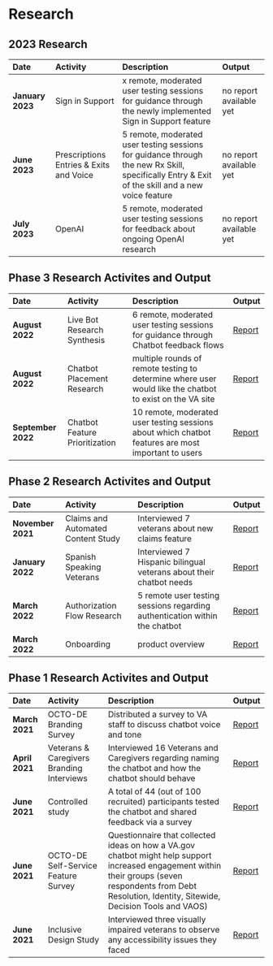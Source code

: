 # Research

## 2023 Research
| Date                 | Activity                 | Description         | Output        |
| :-------------              | :-------------              |:-------------         |:-------------|
| **January 2023** | Sign in Support |  x remote, moderated user testing sessions for guidance through the newly implemented Sign in Support feature | no report available yet |
| **June 2023** | Prescriptions Entries & Exits and Voice |  5 remote, moderated user testing sessions for guidance through the new Rx Skill, specifically Entry & Exit of the skill and a new voice feature | no report available yet |
| **July 2023** | OpenAI |  5 remote, moderated user testing sessions for feedback about ongoing OpenAI research | no report available yet |

## Phase 3 Research Activites and Output
| Date                 | Activity                 | Description         | Output        |
| :-------------              | :-------------              |:-------------         |:-------------|
| **August 2022** | Live Bot Research Synthesis |  6 remote, moderated user testing sessions for guidance through Chatbot feedback flows | [Report](https://github.com/department-of-veterans-affairs/va.gov-team/tree/master/products/virtual-agent/research/Live%20Bot%20User%20Testing)|
| **August 2022** | Chatbot Placement Research | multiple rounds of remote testing to determine where user would like the chatbot to exist on the VA site | [Report](https://github.com/department-of-veterans-affairs/va.gov-team/blob/master/products/virtual-agent/research/chatbot-placement.md)|
| **September 2022** | Chatbot Feature Prioritization | 10 remote, moderated user testing sessions about which chatbot features are most important to users | [Report](https://github.com/department-of-veterans-affairs/va.gov-team/tree/master/products/virtual-agent/research/2022-09-Chatbot%20Feature%20Prioritization)|


## Phase 2 Research Activites and Output
| Date                 | Activity                 | Description         | Output        |
| :-------------              | :-------------              |:-------------         |:-------------|
| **November 2021** | Claims and Automated Content Study | Interviewed 7 veterans about new claims feature | [Report](https://github.com/department-of-veterans-affairs/va.gov-team/tree/master/products/virtual-agent/research/claims-and-automated-content-study)|
| **January 2022** | Spanish Speaking Veterans | Interviewed 7 Hispanic bilingual veterans about their chatbot needs | [Report](https://github.com/department-of-veterans-affairs/va.gov-team/tree/master/products/virtual-agent/research/spanish%20speaking%20veterans)|
| **March 2022** | Authorization Flow Research | 5 remote user testing sessions regarding authentication within the chatbot | [Report](https://github.com/department-of-veterans-affairs/va.gov-team/tree/master/products/virtual-agent/research/non-auth%20to%20auth)|
| **March 2022** | Onboarding | product overview | [Report](https://github.com/department-of-veterans-affairs/va.gov-team/tree/master/products/virtual-agent/research/onboarding)|


## Phase 1 Research Activites and Output
| Date                 | Activity                 | Description         | Output        |
| :-------------              | :-------------              |:-------------         |:-------------|
| **March 2021** | OCTO-DE Branding Survey | Distributed a survey to VA staff to discuss chatbot voice and tone | [Report](https://github.com/department-of-veterans-affairs/va.gov-team/tree/master/products/virtual-agent/research/octo-de-surveys)|
| **April 2021** | Veterans & Caregivers Branding Interviews | Interviewed 16 Veterans and Caregivers regarding naming the chatbot and how the chatbot should behave | [Report](https://github.com/department-of-veterans-affairs/va.gov-team/blob/master/products/virtual-agent/research/moderated-interviews/virtual-agent-branding-report.md)|
| **June 2021** | Controlled study | A total of 44 (out of 100 recruited) participants tested the chatbot and shared feedback via a survey | [Report](https://github.com/department-of-veterans-affairs/va.gov-team/blob/master/products/virtual-agent/research/controlled-study/research-report.md)|
| **June 2021** | OCTO-DE Self-Service Feature Survey | Questionnaire that collected ideas on how a VA.gov chatbot might help support increased engagement within their groups (seven respondents from Debt Resolution, Identity, Sitewide, Decision Tools and VAOS) | [Report](https://github.com/department-of-veterans-affairs/va.gov-team/blob/master/products/virtual-agent/research/octo-de-surveys/octo-de-feature-survey-results.md)|
| **June 2021** | Inclusive Design Study | Interviewed three visually impaired veterans to observe any accessibility issues they faced | [Report](https://github.com/department-of-veterans-affairs/va.gov-team/tree/master/products/virtual-agent/research/inclusive-design-interviews)|
